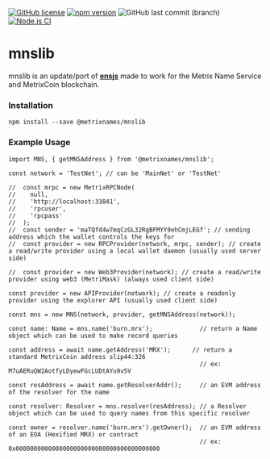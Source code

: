 [![GitHub license](https://img.shields.io/github/license/TheLindaProjectInc/mnslib)](https://github.com/TheLindaProjectInc/mnslib/blob/main/LICENSE.md) [![npm version](https://badge.fury.io/js/@metrixnames%2Fmnslib.svg)](https://badge.fury.io/js/@metrixnames%2Fmnslib) ![GitHub last commit (branch)](https://img.shields.io/github/last-commit/TheLindaProjectInc/mnslib/main) [![Node.js CI](https://github.com/TheLindaProjectInc/mnslib/actions/workflows/node.js.yml/badge.svg)](https://github.com/TheLindaProjectInc/mnslib/actions/workflows/node.js.yml)

# mnslib

mnslib is an update/port of [**ensjs**](https://github.com/ensdomains/ensjs) made to work for the Metrix Name Service and MetrixCoin blockchain.

### Installation

```
npm install --save @metrixnames/mnslib
```

### Example Usage

```
import MNS, { getMNSAddress } from '@metrixnames/mnslib';

const network = 'TestNet'; // can be 'MainNet' or 'TestNet'

//  const mrpc = new MetrixRPCNode(
//    null,
//    'http://localhost:33841',
//    'rpcuser',
//    'rpcpass'
//  );
//  const sender = 'maTQfd4w7mqCzGL32RgBFMYY9ehCmjLEGf'; // sending address which the wallet controls the keys for
//  const provider = new RPCProvider(network, mrpc, sender); // create a read/write provider using a local wallet daemon (usually used server side)

//  const provider = new Web3Provider(network); // create a read/write provider using web3 (MetriMask) (always used client side)

const provider = new APIProvider(network); // create a readonly provider using the explorer API (usually used client side)

const mns = new MNS(network, provider, getMNSAddress(network));

const name: Name = mns.name('burn.mrx');             // return a Name object which can be used to make record queries

const address = await name.getAddress('MRX');      // return a standard MetrixCoin address slip44:326
                                                     // ex: M7uAERuQW2AotfyLDyewFGcLUDtAYu9v5V

const resAddress = await name.getResolverAddr();     // an EVM address of the resolver for the name

const resolver: Resolver = mns.resolver(resAddress); // a Resolver object which can be used to query names from this specific resolver

const owner = resolver.name('burn.mrx').getOwner();  // an EVM address of an EOA (Hexified MRX) or contract
                                                     // ex: 0x0000000000000000000000000000000000000000
```

